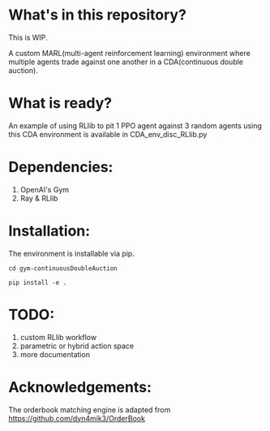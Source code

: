 # What's in this repository?
This is WIP.

A custom MARL(multi-agent reinforcement learning) environment where multiple
agents trade against one another in a CDA(continuous double auction).

# What is ready?
An example of using RLlib to pit 1 PPO agent against 3 random agents using this
CDA environment is available in CDA_env_disc_RLlib.py

# Dependencies:
1) OpenAI's Gym
2) Ray & RLlib

# Installation:
The environment is installable via pip.
```
cd gym-continuousDoubleAuction
```
```
pip install -e .
```

# TODO:
1) custom RLlib workflow
2) parametric or hybrid action space
3) more documentation

# Acknowledgements:
The orderbook matching engine is adapted from
https://github.com/dyn4mik3/OrderBook
